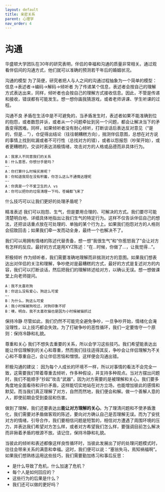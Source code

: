 ```yaml
---
layout: default
title: 亲密关系
parent: 心理学
nav_order: 4
---
```


# 沟通

华盛顿大学团队在30年的研究表明，伴侣的幸福和沟通的质量非常相关。通过观看伴侣间的沟通方式，他们就可以准确的预测若干年后的婚姻状况。

沟通的模型
为了简便，研究者把人与人之间的沟通过程抽象为一个简单的模型：
信息->表述者->编码->解码->倾听者
为了传递某个信息，表述者会按自己的理解方式表达出来，同样，倾听者也会按自己的理解方式接收信息。因此，不管是传递和接收，错误都有可能发生。想一想你画我猜游戏，或者老师讲课、学生听课的过程。

沟通不良
矛盾在生活中是不可避免的，当矛盾发生时，表述者如果不能准确到位的抱怨，或者数怨并诉，或者从一个问题牵扯到另一个问题，都会让解决当下的矛盾变得困难。同样，如果倾听者没有耐心倾听，打断谈话后表达反对意见（“是的，但是… ”），仓促得出结论（往往朝糟糕方向），揣测伴侣意图，总想在对方说的事情上找到纰漏或者不可行性（总找对方的错），或者以怨报怨（吵架开始），或者更糟糕的，交谈时表达消极情绪，攻击对方的人格或品德而非具体行为。
```
A：我家人不同意我们的关系
B：什么意思，你想分手是吗？
—-
A：你打算什么时候买房呢？
B：你知道我现在没有积蓄，你怎么这么不通情达理呢
—-
A：你真是一个不爱卫生的人 vs
A：你可以把你的垃圾清理一下吗，苍蝇都飞来了
```

什么技巧可以让我们更好的处理矛盾呢？

精准表述
我们可以抱怨、生气，但是要用合理的、可解决的方式。我们要尽可能清楚明白地、详细具体地指出让我们生气的特定行为。这样不仅告诉伴侣自己的想法，还把谈话重点放在可处理的、单独的某个行为上。如果我们抱怨对方的人格则会招致回击；如果我们牵一发而动全身，最终一个也解决不了。

我们可以用拥有情绪的陈述代替责备，想一想“我很生气”和“你惹怒我了”会让对方有怎样的反应。最好的方式是用XYZ陈述：“在…时候，你做了…，让我觉得…”。


积极倾听
作为倾听者，我们需要准确地理解而非揣测对方的意图。如果我们想表达出对伴侣的关注和理解，争吵绝对是最糟糕的方式，最好的方式是复述对方的内容，我们可以打断谈话，然后把我们的理解转述给对方，以确认无误。想一想做课堂上向老师提问。

```
A：我不太喜欢狗
B：你这么没有爱心，狗这么可爱
—-
B：为什么，狗这么可爱
A：我小时候被狗咬过，对狗印象不好
B：噢，明白，我不太喜欢猫也是因为小时候被猫抓过
```

保持冷静
尽管如此，我们仍然不可能完全避免争吵，一旦争吵开始，情绪化会淹没理性，以上技巧都会失效。为了打破争吵的恶性循环，我们一定要恪守一个原则：保持冷静和礼貌。

尊重和关心
我们不想失去重要的关系，所以会学习这些技巧。我们希望能表达出能让伴侣理解到的关心和尊重，然而我们往往适得其反，争吵会让伴侣理解为不关心和不尊重自己，会让伴侣苦恼和憎恨。这样便会沟通出错。

积极沟通的建议：
因为每个人成长的环境不一样，所以对事情的看法不会完全一致，这需要我们带着尊重去倾听，作多种假设，并支持多种观点。当对方摆出问题时，我们不能顺手“抄起”攻击“武器”，因为对方需要的是被理解和关心。我们要多角度地全面看待和评价矛盾，这样能切实地站在对方立场，也能增加彼此的感情和默契。而当我们真正理解了对方，自然而然地，我们便会和解。做一个善解人意的人，即使前期会受到委屈和伤害。

做到了理解，我们还要表达出**能让对方理解的关心**。为了理清问题和不使矛盾激化，我们需要对矛盾做客观的陈述，要向对方确认自己是否理解无误。而为了安抚对方的情绪，引导合作，我们要相信问题是短暂的，相信对方遭遇了周围环境的压力，并表达我们希望对方怎么样，或者对方希望我们怎么样，要强调目前怎么解决而非揪着矛盾的根源不放。请记住，保持冷静和礼貌。

当彼此的倾听和表述都像这样良性循环时，当彼此发展出了好的处理问题模式时，往往会带来关系的满意和幸福。这时，我们便可以说：“塞翁失马，焉知祸福啊”。如果我们想熟练运用这些技巧，我们需要勤加练习和事后反思：
* 是什么导致了危机，什么加速了危机？
* 每个人是如何回应的？
* 这些行为的后果是什么？
* 我们还可以做的更好吗？

